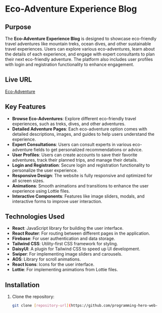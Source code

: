 # Eco-Adventure Experience Blog

## Purpose
The **Eco-Adventure Experience Blog** is designed to showcase eco-friendly travel adventures like mountain treks, ocean dives, and other sustainable travel experiences. Users can explore various eco-adventures, learn about the details of each experience, and engage with expert consultants to plan their next eco-friendly adventure. The platform also includes user profiles with login and registration functionality to enhance engagement.

## Live URL
[Eco-Adventure](https://adventure-hub-site.web.app/)

## Key Features
- **Browse Eco-Adventures**: Explore different eco-friendly travel experiences, such as treks, dives, and other adventures.
- **Detailed Adventure Pages**: Each eco-adventure option comes with detailed descriptions, images, and guides to help users understand the experience.
- **Expert Consultations**: Users can consult experts in various eco-adventure fields to get personalized recommendations or advice.
- **User Profiles**: Users can create accounts to save their favorite adventures, track their planned trips, and manage their details.
- **Login and Registration**: Secure login and registration functionality to personalize the user experience.
- **Responsive Design**: The website is fully responsive and optimized for all screen sizes.
- **Animations**: Smooth animations and transitions to enhance the user experience using Lottie files.
- **Interactive Components**: Features like image sliders, modals, and interactive forms to improve user interaction.

## Technologies Used
- **React**: JavaScript library for building the user interface.
- **React Router**: For routing between different pages in the application.
- **Firebase**: For user authentication and data storage.
- **Tailwind CSS**: Utility-first CSS framework for styling.
- **DaisyUI**: A plugin for Tailwind CSS to speed up UI development.
- **Swiper**: For implementing image sliders and carousels.
- **AOS**: Library for scroll animations.
- **React Icons**: Icons for the user interface.
- **Lottie**: For implementing animations from Lottie files.

## Installation

1. Clone the repository:
   ```bash
   git clone [repository-url](https://github.com/programming-hero-web-course1/b10-a9-authentication-rimasultana)
